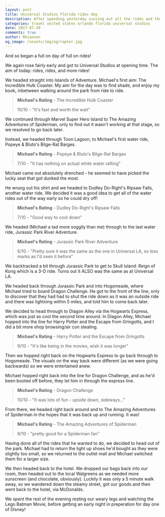 ```yaml
---
layout: post
title: Universal Studios Florida rides day
description: After spending yesterday sussing out all the rides and the order we ought to ride them in, we returned to actually get through them all as quickly as possible.
categories: travel united states orlando florida universal studios
date: 2017-07-29
comments: true
author: Rhiannon
og_image: /assets/img/og/raptor.jpg
---
```

And so began a full on day of full on rides!

We again rose fairly early and got to Universal Studios at opening time. The aim of today: rides, rides, and more rides!

We headed straight into Islands of Adventure. Michael's first aim: The Incredible Hulk Coaster. My aim for the day was to find shade, and enjoy my book, inbetween walking around the park from ride to ride.

> **Michael's Rating** - The Incredible Hulk Coaster
>
> 10/10 - "It's fast and worth the wait"

We continued through Marvel Super Hero Island to The Amazing Adventures of Spiderman, only to find out it wasn't working at that stage, so we resolved to go back later.

Instead, we headed through Toon Lagoon, to Michael's first water ride, Popeye & Bluto's Bilge-Rat Barges.

> **Michael's Rating** - Popeye & Bluto's Bilge-Rat Barges
>
> 7/10 - "It has nothing on actual white water rafting"

Michael came out absolutely drenched - he seemed to have picked the lucky seat that got dunked the most.

He wrung out his shirt and we headed to Dudley Do-Right's Ripsaw Falls, another water ride. We decided it was a good idea to get all of the water rides out of the way early so he could dry off!

> **Michael's Rating** - Dudley Do-Right's Ripsaw Falls
>
> 7/10 - "Good way to cool down"

We headed (Michael a tad more soggily than me) through to the last water ride, Jurassic Park River Adventure.

> **Michael's Rating** - Jurassic Park River Adventure
>
> 6/10 - "Pretty sure it was the same as the one in Universal LA, so less marks as I'd seen it before"

We backtracked a bit through Jurassic Park to get to Skull Island: Reign of Kong which is a 3-D ride. Turns out it ALSO was the same as at Universal LA.

We headed back through Jurassic Park and into Hogsmeade, where Michael tried to board Dragon Challenge. He got to the front of the line, only to discover that they had had to shut the ride down as it was an outside ride and there was lightning within 5 miles, and told him to come back later.

We decided to head through to Diagon Alley via the Hogwarts Express, which was just as cool the second time around. In Diagon Alley, Michael hopped into the line for Harry Potter and the Escape from Gringotts, and I did a bit more shop browsing/air con stealing.

> **Michael's Rating** - Harry Potter and the Escape from Gringotts
>
> 9/10 - "It's like being in the movies, wish it was longer"

Then we hopped right back on the Hogwarts Express to go back through to Hogsmeade. The visuals on the way back were different (as we were going backwards) so we were entertained anew.

Michael hopped right back into the line for Dragon Challenge, and as he'd been booted off before, they let him in through the express line.

> **Michael's Rating** - Dragon Challenge
>
> 10/10 - "It was lots of fun - upside down, sideways..."

From there, we headed right back around and to The Amazing Adventures of Spiderman in the hopes that it was back up and running. It was!

> **Michael's Rating** - The Amazing Adventures of Spiderman
>
> 8/10 - "pretty good for a Spiderman fan"

Having done all of the rides that he wanted to do, we decided to head out of the park. Michael had to return the light up shoes he'd bought as they were slightly too small, so we returned to the outlet mall and Michael switched them for a larger size.

We then headed back to the hotel. We dropped our bags back into our room, then headed out to the local Walgreens as we needed more sunscreen (and chocolate, obviously). Luckily it was only a 5 minute walk away, so we wandered down the steamy street, got our goods and then went back to the hotel, via McDonalds.

We spent the rest of the evening resting our weary legs and watching the Lego Batman Movie, before getting an early night in preperation for day one of Disney!
